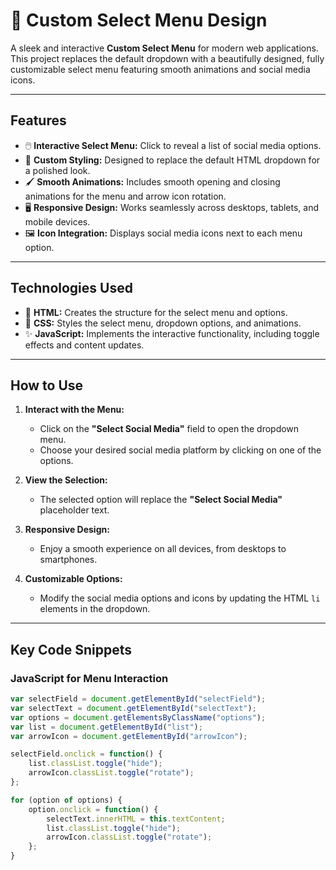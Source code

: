 # 🎨 Custom Select Menu Design

A sleek and interactive **Custom Select Menu** for modern web applications. This project replaces the default dropdown with a beautifully designed, fully customizable select menu featuring smooth animations and social media icons.

---

## Features
- 🖱️ **Interactive Select Menu:** Click to reveal a list of social media options.
- 🎨 **Custom Styling:** Designed to replace the default HTML dropdown for a polished look.
- 🖌️ **Smooth Animations:** Includes smooth opening and closing animations for the menu and arrow icon rotation.
- 🖥️ **Responsive Design:** Works seamlessly across desktops, tablets, and mobile devices.
- 🖼️ **Icon Integration:** Displays social media icons next to each menu option.

---

## Technologies Used
- 🎨 **HTML:** Creates the structure for the select menu and options.
- 🎨 **CSS:** Styles the select menu, dropdown options, and animations.
- ✨ **JavaScript:** Implements the interactive functionality, including toggle effects and content updates.

---

## How to Use

1. **Interact with the Menu:**
   - Click on the **"Select Social Media"** field to open the dropdown menu.
   - Choose your desired social media platform by clicking on one of the options.

2. **View the Selection:**
   - The selected option will replace the **"Select Social Media"** placeholder text.

3. **Responsive Design:**
   - Enjoy a smooth experience on all devices, from desktops to smartphones.

4. **Customizable Options:**
   - Modify the social media options and icons by updating the HTML `li` elements in the dropdown.

---

## Key Code Snippets

### JavaScript for Menu Interaction
```javascript
var selectField = document.getElementById("selectField");
var selectText = document.getElementById("selectText");
var options = document.getElementsByClassName("options");
var list = document.getElementById("list");
var arrowIcon = document.getElementById("arrowIcon");

selectField.onclick = function() {
    list.classList.toggle("hide");
    arrowIcon.classList.toggle("rotate");
};

for (option of options) {
    option.onclick = function() {
        selectText.innerHTML = this.textContent;
        list.classList.toggle("hide");
        arrowIcon.classList.toggle("rotate");
    };
}
